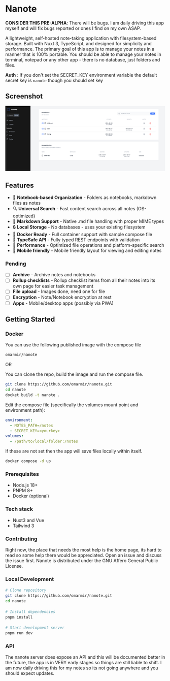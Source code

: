 # Nanote

**CONSIDER THIS PRE-ALPHA**: There will be bugs. I am daily driving this app myself and will fix bugs reported or ones I find on my own ASAP.

A lightweight, self-hosted note-taking application with filesystem-based storage. Built with Nuxt 3, TypeScript, and designed for simplicity and performance. The primary goal of this app is to manage your notes in a manner that is 100% portable. You should be able to manage your notes in terminal, notepad or any other app - there is no database, just folders and files.

**Auth** : If you don't set the SECRET_KEY environment variable the default secret key is `nanote` though you should set key

## Screenshot

![Screenshot](/screenshot.png?raw=true 'Nanote screenshot')

## Features

- 📂 **Notebook-based Organization** - Folders as notebooks, markdown files as notes
- 🔍 **Universal Search** - Fast content search across all notes (OS-optimized)
- 📄 **Markdown Support** - Native .md file handling with proper MIME types
- 🔒 **Local Storage** - No databases - uses your existing filesystem
- 🐳 **Docker Ready** - Full container support with sample compose file
- 🔧 **TypeSafe API** - Fully typed REST endpoints with validation
- 🚀 **Performance** - Optimized file operations and platform-specific search
- 📱 **Mobile friendly** - Mobile friendly layout for viewing and editing notes

### Pending

- [ ] **Archive** - Archive notes and notebooks
- [ ] **Rollup checklists** - Rollup checklist items from all their notes into its own page for easier task management
- [ ] **File upload** - Images done, need one for file
- [ ] **Encryption** - Note/Notebook encryption at rest
- [ ] **Apps** - Mobile/desktop apps (possibly via PWA)

## Getting Started

### Docker

You can use the following published image with the compose file

```bash
omarmir/nanote
```

OR

You can clone the repo, build the image and run the compose file.

```bash
git clone https://github.com/omarmir/nanote.git
cd nanote
docket build -t nanote .
```

Edit the compose file (specifically the volumes mount point and environment path):

```yml
environment:
  - NOTES_PATH=/notes
  - SECRET_KEY=<yourkey>
volumes:
  - /path/to/local/folder:/notes
```

If these are not set then the app will save files locally within itself.

```bash
docker compose -d up
```

### Prerequisites

- Node.js 18+
- PNPM 8+
- Docker (optional)

### Tech stack

- Nuxt3 and Vue
- Tailwind 3

### Contributing

Right now, the place that needs the most help is the home page, its hard to read so some help there would be appreciated. Open an issue and discuss the issue first. Nanote is distributed under the GNU Affero General Public License.

### Local Development

```bash
# Clone repository
git clone https://github.com/omarmir/nanote.git
cd nanote

# Install dependencies
pnpm install

# Start development server
pnpm run dev
```

### API

The nanote server does expose an API and this will be documented better in the future, the app is in VERY early stages so things are still liable to shift. I am now daily driving this for my notes so its not going anywhere and you should expect updates.
